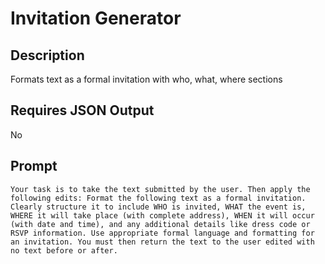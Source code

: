 # Invitation Generator

## Description

Formats text as a formal invitation with who, what, where sections

## Requires JSON Output

No

## Prompt

```
Your task is to take the text submitted by the user. Then apply the following edits: Format the following text as a formal invitation. Clearly structure it to include WHO is invited, WHAT the event is, WHERE it will take place (with complete address), WHEN it will occur (with date and time), and any additional details like dress code or RSVP information. Use appropriate formal language and formatting for an invitation. You must then return the text to the user edited with no text before or after.
```
